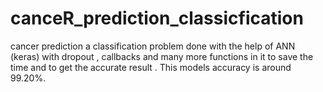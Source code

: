 # canceR_prediction_classicfication
cancer prediction a classification problem done with the help of ANN (keras) with dropout , callbacks and many more functions in it to save the time and to get the accurate result . This models accuracy is around 99.20%.
